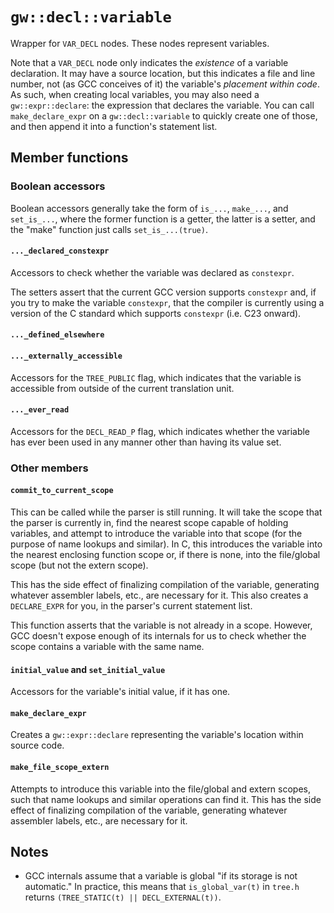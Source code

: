 
# `gw::decl::variable`

Wrapper for `VAR_DECL` nodes. These nodes represent variables.

Note that a `VAR_DECL` node only indicates the *existence* of a variable declaration. It may have a source location, but this indicates a file and line number, not (as GCC conceives of it) the variable's *placement within code*. As such, when creating local variables, you may also need a `gw::expr::declare`: the expression that declares the variable. You can call `make_declare_expr` on a `gw::decl::variable` to quickly create one of those, and then append it into a function's statement list.

## Member functions

### Boolean accessors

Boolean accessors generally take the form of `is_...`, `make_...`, and `set_is_...`, where the former function is a getter, the latter is a setter, and the "make" function just calls `set_is_...(true)`.

#### `..._declared_constexpr`
Accessors to check whether the variable was declared as `constexpr`.

The setters assert that the current GCC version supports `constexpr` and, if you try to make the variable `constexpr`, that the compiler is currently using a version of the C standard which supports `constexpr` (i.e. C23 onward).

#### `..._defined_elsewhere`

#### `..._externally_accessible`
Accessors for the `TREE_PUBLIC` flag, which indicates that the variable is accessible from outside of the current translation unit.

#### `..._ever_read`
Accessors for the `DECL_READ_P` flag, which indicates whether the variable has ever been used in any manner other than having its value set.

### Other members

#### `commit_to_current_scope`
This can be called while the parser is still running. It will take the scope that the parser is currently in, find the nearest scope capable of holding variables, and attempt to introduce the variable into that scope (for the purpose of name lookups and similar). In C, this introduces the variable into the nearest enclosing function scope or, if there is none, into the file/global scope (but not the extern scope).

This has the side effect of finalizing compilation of the variable, generating whatever assembler labels, etc., are necessary for it. This also creates a `DECLARE_EXPR` for you, in the parser's current statement list.

This function asserts that the variable is not already in a scope. However, GCC doesn't expose enough of its internals for us to check whether the scope contains a variable with the same name.

#### `initial_value` and `set_initial_value`
Accessors for the variable's initial value, if it has one.

#### `make_declare_expr`
Creates a `gw::expr::declare` representing the variable's location within source code.

#### `make_file_scope_extern`
Attempts to introduce this variable into the file/global and extern scopes, such that name lookups and similar operations can find it. This has the side effect of finalizing compilation of the variable, generating whatever assembler labels, etc., are necessary for it.


## Notes

* GCC internals assume that a variable is global "if its storage is not automatic." In practice, this means that `is_global_var(t)` in `tree.h` returns `(TREE_STATIC(t) || DECL_EXTERNAL(t))`.